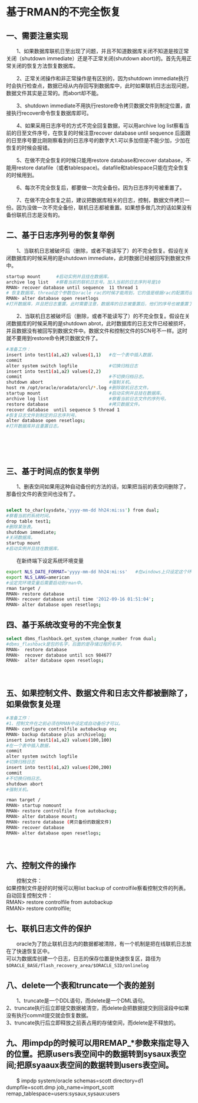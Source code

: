 # 基于RMAN的不完全恢复

## 一、需要注意实现

　　1、如果数据库联机日至出现了问题，并且不知道数据库关闭不知道是按正常关闭（shutdown immediate）还是不正常关闭(shutdown abort)的。首先先用正常关闭的恢复方法恢复数据库。

　　2、正常关闭操作和非正常操作是有区别的，因为shutdown immediate执行时会执行检查点，数据已经从内存回写到数据库中，此时如果联机日志出现问题，数据文件其实是正常的。而abort却不能。

　　3、shutdown immediate不用执行restore命令拷贝数据文件到制定位置，直接执行recover命令恢复数据库即可。

　　4、如果采用日志序号的方式不完全回复数据，可以用archive log list察看当前的日至文件序号，在恢复的时候注意recover database until sequence 后面跟的日至序号要比刚刚察看到的日志序号的数字大1.可以多加但是不能少加，少加在恢复的时候会报错。

　　5、在做不完全恢复的时候只能用restore database和recover database，不能用restore datafile（或者tablespace)。datafile和tablespace只能在完全恢复的时候用到。

　　6、每次不完全恢复后，都要做一次完全备份。因为日志序列号被重置了。

　　7、在做不完全恢复之前，建议把数据库相关的日志，控制，数据文件拷贝一份。因为没做一次不完全备份，联机日志都被重置。如果想多做几次的话如果没有备份联机日志是没有的。

## 二、基于日志序列号的恢复举例

　　1、当联机日志被破坏后（删除，或者不能读写了）的不完全恢复。假设在关闭数据库的时候采用的是shutdown immediate，此时数据已经被回写到数据文件中。

```bash
startup mount      #启动实例并且挂在数据库。
archive log list   #察看当前的联机日志号。加入当前的日志序列号是10
RMAN> recover database until sequence  11 thread 1
# 恢复数据库，thread这个参数在oracle rac的时候才能用到，它的值是根据rac的配置而设置的，这里采用1.
RMAN> alter database open resetlogs
#打开数据库，并且把日志重置。此时需要注意，数据库的日志被重置后，他们的序号也被重置了，此时的日志序号是从1开始。所以在做一次不完全恢复后，应该给数据库做一次完全的备份。
```

　　2、当联机日志被破坏后（删除，或者不能读写了）的不完全恢复。假设在关闭数据库的时候采用的是shutdown abrot，此时数据库的日志文件已经被损坏，并且数据没有被回写到数据文件中。数据文件和控制文件的SCN号不一样。这时就不要用到restore命令拷贝数据文件了。

```bash
#准备工作：
insert into test1(a1,a2) values(1,1)   #在一个表中插入数据，
commit
alter system switch logfile            #切换归档日志
insert into test1(a1,a2) values(2,2)
commit                                 #不切换归档日志。
shutdown abort                         #强制关机。
host rm /opt/oracle/oradata/orcl/*.log #删除联机日志文件。
startup mount                          #启动实例并且挂在数据库。
archive log list                       #察看当前日志文件的序列号。
restore database                       #拷贝数据文件。
recover database  until sequence 5 thread 1
#恢复日志文件到制定的日志序列号。
alter database open resetlogs;
#打开数据库并且重置日志。
```

　　‍

　　‍

## 三、基于时间点的恢复举例

　　1、删表空间如果用这种自动备份的方法的话，如果把当前的表空间删除了，那备份文件的表空间也没有了。

```bash

select to_char(sysdate,'yyyy-mm-dd hh24:mi:ss') from dual;
#察看当前的系统时间。
drop table test1;
#删除某张表。
shutdown immediate;
#关闭数据库。
startup mount
#启动实例并且挂在数据库。
```

　　在新终端下设定系统环境变量

```bash
export NLS_DATE_FORMAT='yyyy-mm-dd hh24:mi:ss'   #在windows上只设定这个环境变量就可以了。
export NLS_LANG=american
#设定完环境变量后需要启动到rman中。
rman target /
RMAN> restore database
RMAN> recover database until time '2012-09-16 01:51:04';
RMAN> alter database open resetlogs;
```

## 四、基于系统改变号的不完全恢复

```bash
select dbms_flashback.get_system_change_number from dual;
#dbms_flashback是包的名字，后面的是存储过程的名字。
RMAN>  restore database
RMAN>  recover database until scn 984677
RMAN>  alter database open resetlogs;
```

　　‍

## 五、如果控制文件、数据文件和日志文件都被删除了，如果做恢复处理

```bash
#准备工作：
#1、控制文件在之前必须在RMAN中设定成自动备份才可以。
RMAN> configure controlfile autobackup on;
RMAN> backup database plus archivelog;
insert into test1(a1,a2) values(100,100)
#在一个表中插入数据，
commit
alter system switch logfile
#切换归档日志
insert into test1(a1,a2) values(200,200)
commit
#不切换归档日志。
shutdown abort
#强制关机。

rman target /
RMAN> startup nomount
RMAN> restore controlfile from autobackup;
RMAN> alter database mount;
RMAN> restore database (拷贝备份的数据文件)
RMAN> recover database
RMAN> alter database open resetlogs;
```

　　‍

## 六、控制文件的操作

　　控制文件：  
如果控制文件是好的时候可以用list backup of controlfile察看控制文件的列表。  
自动回复控制文件：  
RMAN> restore controlfile from autobackup  
RMAN> restore controlfile;

## 七、联机日志文件的保护

　　oracle为了防止联机日志内的数据都被清除，有一个机制是把在线联机日志放在了快速恢复区中。  
可以为数据库创建一个日志，日志的保存位置是快速恢复区，路径为`$ORACLE_BASE/flash_recovery_area/$ORACLE_SID/onlinelog`​

## 八、delete一个表和truncate一个表的差别

　　1、truncate是一个DDL语句，而delete是一个DML语句。  
2、truncate执行后立即提交数据被清空，而delete会把数据提交到回滚段中如果没有执行commit提交就会恢复数据。  
3、truncate执行后立即释放之前表占用的存储空间，而delete是不释放的。

## 九、用impdp的时候可以用REMAP_*参数来指定导入的位置。把原users表空间中的数据转到sysaux表空间;把原syaaux表空间的数据转到users表空间。

　　$ impdp system/oracle schemas=scott directory=d1 dumpfile=scott.dmp job_name=import_scott remap_tablespace=users:sysaux,sysaux:users
